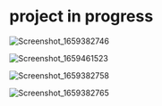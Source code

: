 # project in progress

![Screenshot_1659382746](https://user-images.githubusercontent.com/85956297/182238043-6497bc4c-a0b2-45ad-89bf-8d901723e198.png)

![Screenshot_1659461523](https://user-images.githubusercontent.com/85956297/182449147-f267617f-3381-4614-83db-26709d992d44.png)

![Screenshot_1659382758](https://user-images.githubusercontent.com/85956297/182238122-9750f0c6-5c75-48e9-a7ad-8527c29d83cc.png)

![Screenshot_1659382765](https://user-images.githubusercontent.com/85956297/182238175-365ac81d-33ff-4a7c-bb1f-70ecc2778870.png)
